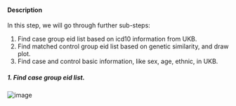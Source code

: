 #### Description
In this step, we will go through further sub-steps:
1. Find case group eid list based on icd10 information from UKB.
2. Find matched control group eid list based on genetic similarity, and draw plot.
3. Find case and control basic information, like sex, age, ethnic, in UKB.

##### 1. Find case group eid list.
![image]()

